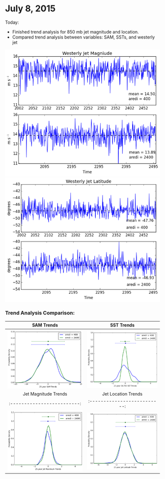 # July 8, 2015

Today: 
* Finished trend analysis for 850 mb jet magnitude and location. 
* Compared trend analysis between variables: SAM, SSTs, and westerly jet

![Jet Magnitude Timeseries](files/cntrl_u850_max_djf_timeseries_07082015.png)
![Jet Location Timeseries](files/cntrl_u850_lat_djf_timeseries_07082015.png)

### Trend Analysis Comparison: 

SAM Trends                 |  SST Trends
:-------------------------:|:-------------------------:
![](files/cntrl_sam_djf_pdf_07022015.png)  |  ![](files/cntrl_sst_djf_pdf_07062015.png)
Jet Magnitude Trends       | Jet Location Trends
:-------------------------:|:--------------------------:
![](files/cntrl_u850_max_djf_pdf_07082015.png)|![](files/cntrl_u850_lat_djf_pdf_07082015.png)
